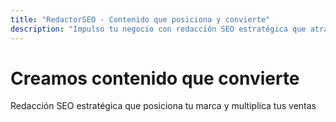 ```yaml
---
title: "RedactorSEO - Contenido que posiciona y convierte"
description: "Impulso tu negocio con redacción SEO estratégica que atrae clientes ideales y aumenta tus ventas"
---
```


# Creamos contenido que convierte

Redacción SEO estratégica que posiciona tu marca y multiplica tus ventas